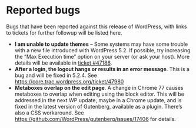 # Reported bugs

Bugs that have been reported against this release of WordPress, with links to tickets for further followup will be listed here.

- **I am unable to update themes** – Some systems may have some trouble with a new file introduced with WordPress 5.2. If possible, try increasing the “Max Execution time” option on your server (or ask your host). More details will be available in [ticket #47186](https://core.trac.wordpress.org/ticket/47186).
- **After a login, the logout hangs or results in an error message**. This is a bug and will be fixed in 5.2.4. See https://core.trac.wordpress.org/ticket/47980
- **Metaboxes overlap on the edit page**. A change in Chrome 77 causes metaboxes to overlap when editing using the block editor. This will be addressed in the next WP update, maybe in a Chrome update, and is fixed in the latest version of Gutenberg, available as a plugin. There’s also a CSS workaround. See https://github.com/WordPress/gutenberg/issues/17406 for details.